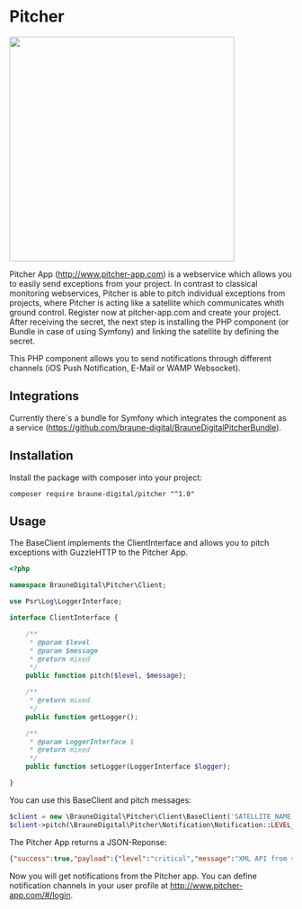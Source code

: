 # Pitcher

<img src="https://www.pitcher-app.com/images/Pitcher-Logo-Pos-Big.png" width="400">

Pitcher App (http://www.pitcher-app.com) is a webservice which allows you to easily send exceptions from your project. In contrast to classical monitoring webservices, Pitcher is able to pitch individual exceptions from projects, where Pitcher is acting like a satellite which communicates whith ground control. Register now at pitcher-app.com and create your project. After receiving the secret, the next step is installing the PHP component (or Bundle in case of using Symfony) and linking the satellite by defining the secret.

This PHP component allows you to send notifications through different channels (iOS Push Notification, E-Mail or WAMP Websocket). 

## Integrations

Currently there´s a bundle for Symfony which integrates the component as a service (https://github.com/braune-digital/BrauneDigitalPitcherBundle).

## Installation

Install the package with composer into your project:

```
composer require braune-digital/pitcher "^1.0"
```

## Usage

The BaseClient implements the ClientInterface and allows you to pitch exceptions with GuzzleHTTP to the Pitcher App.

```php
<?php

namespace BrauneDigital\Pitcher\Client;

use Psr\Log\LoggerInterface;

interface ClientInterface {

	/**
	 * @param $level
	 * @param $message
	 * @return mixed
	 */
	public function pitch($level, $message);

	/**
	 * @return mixed
	 */
	public function getLogger();

	/**
	 * @param LoggerInterface $
	 * @return mixed
	 */
	public function setLogger(LoggerInterface $logger);

}
```

You can use this BaseClient and pitch messages:
```php
$client = new \BrauneDigital\Pitcher\Client\BaseClient('SATELLITE_NAME', 'SECRET');
$client->pitch(\BrauneDigital\Pitcher\Notification\Notification::LEVEL_CRITICAL, 'XML API from server B is down');
```

The Pitcher App returns a JSON-Reponse:

```json
{"success":true,"payload":{"level":"critical","message":"XML API from server B is down","date":"2016-04-13T13:23:15+0200","satellite":"YOU_ARE_FREE_TO_CHOOSE_A_NAME","checked":false,"id":141},"errors":[]}
```

Now you will get notifications from the Pitcher app. You can define notification channels in your user profile at http://www.pitcher-app.com/#/login.

